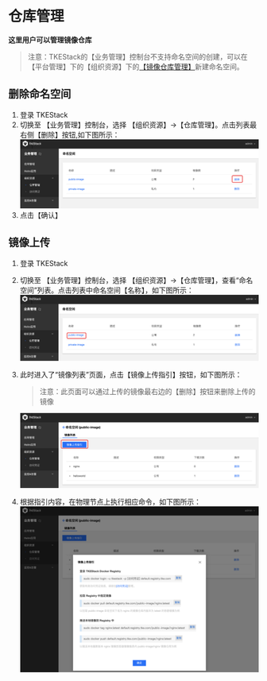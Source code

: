 
# 仓库管理

**这里用户可以管理镜像仓库**

> 注意：TKEStack的【业务管理】控制台不支持命名空间的创建，可以在【平台管理】下的【组织资源】下的[【镜像仓库管理】](../../platform/resource/registry.md)新建命名空间。

## 删除命名空间

1. 登录 TKEStack
2. 切换至 【业务管理】控制台，选择 【组织资源】->【仓库管理】。点击列表最右侧【删除】按钮,如下图所示：
    ![命名空间删除按钮](../../../../../images/命名空间删除按钮-1.png)
3. 点击【确认】

## 镜像上传

  1. 登录 TKEStack

  2. 切换至 【业务管理】控制台，选择 【组织资源】->【仓库管理】，查看“命名空间”列表。点击列表中命名空间【名称】，如下图所示：
     ![命名空间名称](../../../../../images/命名空间名称-1.png)

  3. 此时进入了“镜像列表”页面，点击【镜像上传指引】按钮，如下图所示：

     > 注意：此页面可以通过上传的镜像最右边的【删除】按钮来删除上传的镜像

     ![镜像上传指引](../../../../../images/镜像上传指引-1.png)

  4. 根据指引内容，在物理节点上执行相应命令，如下图所示：
     ![镜像上传指引内容](../../../../../images/镜像上传指引内容-1.png)
